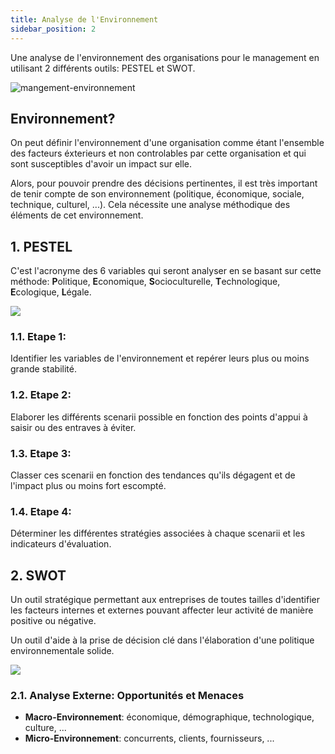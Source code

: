 ```yaml
---
title: Analyse de l'Environnement
sidebar_position: 2
---
```


Une analyse de l'environnement des organisations pour le management en utilisant 2 différents outils: PESTEL et SWOT.

<div
style={{
display: 'flex',
flexDirection: 'column',
alignItems: 'center',
justifyContent: 'center',
}}
>

<img src="https://user-images.githubusercontent.com/72823374/173896638-461b7f1a-70fc-40fc-806a-86f35ab1cb58.jpg" alt="mangement-environnement"/>

</div>

## Environnement?

On peut définir l'environnement d'une organisation comme étant l'ensemble des facteurs éxterieurs et non controlables par cette organisation et qui sont susceptibles d'avoir un impact sur elle.

Alors, pour pouvoir prendre des décisions pertinentes, il est très important de tenir compte de son environnement (politique, économique, sociale, technique, culturel, ...). Cela nécessite une analyse méthodique des éléments de cet environnement.

## 1. PESTEL

C'est l'acronyme des 6 variables qui seront analyser en se basant sur cette méthode: **P**olitique, **E**conomique, **S**ocioculturelle, **T**echnologique, **E**cologique, **L**égale.

<div
style={{
    display: 'flex',
    flexDirection: 'column',
    justifyContent: 'center',
    alignItems: 'center',
}}
>
<img src="https://user-images.githubusercontent.com/72823374/173893914-cf38c620-fb54-4849-97e0-6eb87056200b.png" />
</div>

### 1.1. Etape 1:

Identifier les variables de l'environnement et repérer leurs plus ou moins grande stabilité.

### 1.2. Etape 2:

Elaborer les différents scenarii possible en fonction des points d'appui à saisir ou des entraves à éviter.

### 1.3. Etape 3:

Classer ces scenarii en fonction des tendances qu'ils dégagent et de l'impact plus ou moins fort escompté.

### 1.4. Etape 4:

Déterminer les différentes stratégies associées à chaque scenarii et les indicateurs d'évaluation.

## 2. SWOT

Un outil stratégique permettant aux entreprises de toutes tailles d'identifier les facteurs internes et externes pouvant affecter leur activité de manière positive ou négative.

Un outil d'aide à la prise de décision clé dans l'élaboration d'une politique environnementale solide.

<div
style={{
    display: 'flex',
    flexDirection: 'column',
    justifyContent: 'center',
    alignItems: 'center',
}}
>
<img src="https://user-images.githubusercontent.com/72823374/173893349-b82e006c-9f7c-42de-9aa8-a4116e737522.png" />
</div>

### 2.1. Analyse Externe: Opportunités et Menaces

- **Macro-Environnement**: économique, démographique, technologique, culture, ...
- **Micro-Environnement**: concurrents, clients, fournisseurs, ...
